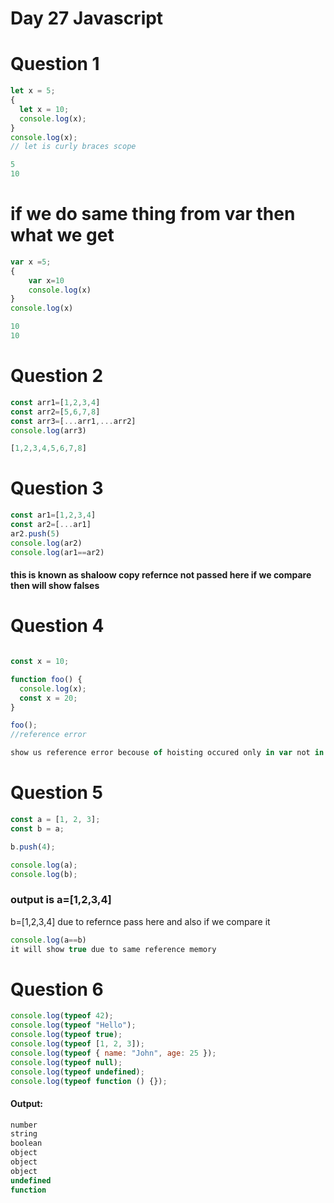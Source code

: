 # Day 27 Javascript
# Question 1
```jsx
let x = 5;
{
  let x = 10;
  console.log(x);
}
console.log(x);
// let is curly braces scope 
```
```jsx
5
10
```
# if we do same thing from var then what we get 
```jsx
var x =5;
{
    var x=10
    console.log(x)
}
console.log(x)
```
```jsx
10
10
```
# Question 2
```jsx
const arr1=[1,2,3,4]
const arr2=[5,6,7,8]
const arr3=[...arr1,...arr2]
console.log(arr3)
```
```jsx
[1,2,3,4,5,6,7,8]
```
# Question 3 
```jsx
const ar1=[1,2,3,4]
const ar2=[...ar1]
ar2.push(5)
console.log(ar2)
console.log(ar1==ar2)
```
#### this is known as shaloow copy refernce not passed here if we compare then will show falses
# Question 4
```jsx

const x = 10;

function foo() {
  console.log(x);
  const x = 20;
}

foo();
//reference error 
```
```jsx
show us reference error becouse of hoisting occured only in var not in let,conts 
```
# Question 5
```jsx
const a = [1, 2, 3];
const b = a;

b.push(4);

console.log(a);
console.log(b);
```
### output is a=[1,2,3,4]
b=[1,2,3,4]
due to refernce pass here 
and also if we compare it 
```jsx
console.log(a==b)
it will show true due to same reference memory
```
# Question 6
```jsx
console.log(typeof 42);
console.log(typeof "Hello");
console.log(typeof true);
console.log(typeof [1, 2, 3]);
console.log(typeof { name: "John", age: 25 });
console.log(typeof null);
console.log(typeof undefined);
console.log(typeof function () {});
```
#### Output:
```jsx
number
string
boolean
object
object
object
undefined
function
```
